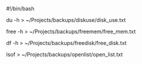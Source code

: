 #!/bin/bash

du -h > ~/Projects/backups/diskuse/disk_use.txt

free -h > ~/Projects/backups/freemem/free_mem.txt

df -h > ~/Projects/backups/freedisk/free_disk.txt

lsof > ~/Projects/backups/openlist/open_list.txt
